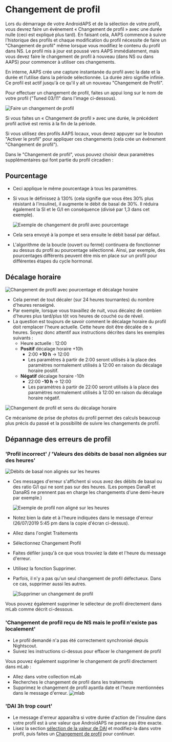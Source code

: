 # Changement de profil

Lors du démarrage de votre AndroidAPS et de la sélection de votre profil, vous devrez faire un événement « Changement de profil » avec une durée nulle (ceci est expliqué plus tard). En faisant cela, AAPS commence à suivre l'historique des profils et chaque modification du profil nécessite de faire un "Changement de profil" même lorsque vous modifiez le contenu du profil dans NS. Le profil mis à jour est poussé vers AAPS immédiatement, mais vous devez faire le changement de profil à nouveau (dans NS ou dans AAPS) pour commencer à utiliser ces changements.

En interne, AAPS crée une capture instantanée du profil avec la date et la durée et l’utilise dans la période sélectionnée. La durée zéro signifie infinie. Ce profil est actif jusqu'à ce qu'il y ait un nouveau "Changement de Profil".

Pour effectuer un changement de profil, faites un appui long sur le nom de votre profil ("Tuned 03/11" dans l'image ci-dessous).

![Faire un changement de profil](../images/ProfileSwitch_HowTo.png)

Si vous faites un « Changement de profil » avec une durée, le précédent profil activé est remis à la fin de la période.

Si vous utilisez des profils AAPS locaux, vous devez appuyer sur le bouton "Activer le profil" pour appliquer ces changements (cela crée un événement "Changement de profil").

Dans le "Changement de profil", vous pouvez choisir deux paramètres supplémentaires qui font partie du profil circadien :

## Pourcentage
* Ceci applique le même pourcentage à tous les paramètres.
* Si vous le définissez à 130% (cela signifie que vous êtes 30% plus résistant à l'insuline), il augmente le débit de basal de 30%. Il réduira également la SI et le G/I en conséquence (divisé par 1,3 dans cet exemple).

   ![Exemple de changement de profil avec pourcentage](../images/ProfileSwitchPercentage.png)

* Cela sera envoyé à la pompe et sera ensuite le débit basal par défaut.
* L'algorithme de la boucle (ouvert ou fermé) continuera de fonctionner au dessus du profil au pourcentage sélectionné. Ainsi, par exemple, des pourcentages différents peuvent être mis en place sur un profil pour différentes étapes du cycle hormonal.

## Décalage horaire

![Changement de profil avec pourcentage et décalage horaire](../images/ProfileSwitchTimeShift2.png)

* Cela permet de tout décaler (sur 24 heures tournantes) du nombre d'heures renseigné.
* Par exemple, lorsque vous travaillez de nuit, vous décalez de combien d'heures plus tard/plus tôt vos heures de couché ou de réveil.
* La question est toujours de savoir comment le décalage horaire du profil doit remplacer l'heure actuelle. Cette heure doit être décalée de x heures. Soyez donc attentif aux instructions décrites dans les exemples suivants :
  * Heure actuelle : 12:00
  * **Positif** décalage horaire +10h
    * 2:00 **+10 h** -> 12:00
    * Les paramètres à partir de 2:00 seront utilisés à la place des paramètres normalement utilisés à 12:00 en raison du décalage horaire positif.
  * **Négatif** décalage horaire -10h
    * 22:00 **-10 h** -> 12:00
    * Les paramètres à partir de 22:00 seront utilisés à la place des paramètres normalement utilisés à 12:00 en raison du décalage horaire négatif.

![Changement de profil et sens du décalage horaire](../images/ProfileSwitch_PlusMinus2.png)

Ce mécanisme de prise de photos du profil permet des calculs beaucoup plus précis du passé et la possibilité de suivre les changements de profil.


## Dépannage des erreurs de profil

### 'Profil incorrect' / 'Valeurs des débits de basal non alignées sur des heures'
![Débits de basal non alignés sur les heures](../images/BasalNotAlignedToHours2.png)
* Ces messages d'erreur s'affichent si vous avez des débits de basal ou des ratio G/I qui ne sont pas sur des heures. (Les pompes DanaR et DanaRS ne prennent pas en charge les changements d'une demi-heure par exemple.)

   ![Exemple de profil non aligné sur les heures](../images/ProfileNotAlignedToHours.png)

* Notez bien la date et à l'heure indiquées dans le message d'erreur (26/07/2019 5:45 pm dans la copie d'écran ci-dessus).
* Allez dans l'onglet Traitements
* Sélectionnez Changement Profil
* Faites défiler jusqu'à ce que vous trouviez la date et l'heure du message d'erreur.
* Utilisez la fonction Supprimer.
* Parfois, il n'y a pas qu'un seul changement de profil défectueux. Dans ce cas, supprimer aussi les autres.

   ![Supprimer un changement de profil](../images/PSRemove.png)

Vous pouvez également supprimer le sélecteur de profil directement dans mLab comme décrit ci-dessous.

### 'Changement de profil reçu de NS mais le profil n'existe pas localement'
* Le profil demandé n'a pas été correctement synchronisé depuis Nightscout.
* Suivez les instructions ci-dessus pour effacer le changement de profil

Vous pouvez également supprimer le changement de profil directement dans mLab :
* Allez dans votre collection mLab
* Recherches le changement de profil dans les traitements
* Supprimez le changement de profil ayantla date et l'heure mentionnées dans le message d'erreur. ![mlab](../images/mLabDeletePS.png)

### 'DAI 3h trop court'
* Le message d'erreur apparaîtra si votre durée d'action de l'insuline dans votre profil est à une valeur que AndroidAPS ne pense pas être exacte.
* Lisez la section [sélection de la valeur de DAI](http://www.diabettech.com/insulin/why-we-are-regularly-wrong-in-the-duration-of-insulin-action-dia-times-we-use-and-why-it-matters/) et modifiez-la dans votre profil, puis faites un [Changement de profil](../Usage/Profiles) pour continuer.
